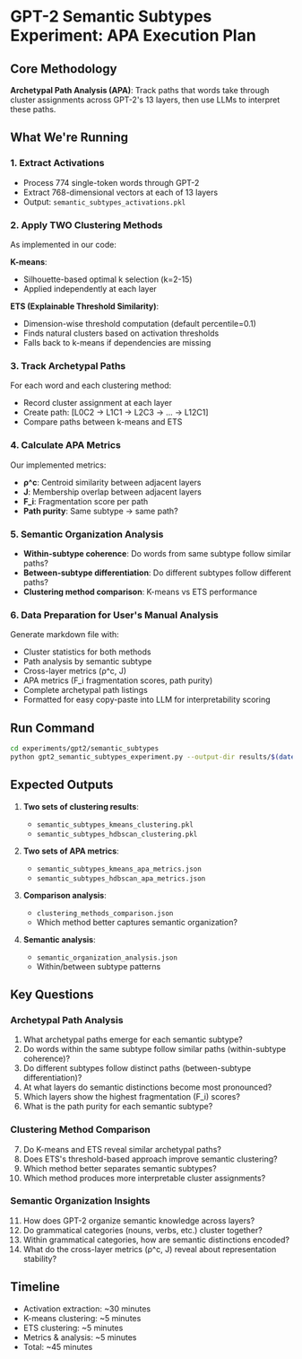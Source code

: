 # GPT-2 Semantic Subtypes Experiment: APA Execution Plan

## Core Methodology
**Archetypal Path Analysis (APA)**: Track paths that words take through cluster assignments across GPT-2's 13 layers, then use LLMs to interpret these paths.

## What We're Running

### 1. Extract Activations
- Process 774 single-token words through GPT-2
- Extract 768-dimensional vectors at each of 13 layers
- Output: `semantic_subtypes_activations.pkl`

### 2. Apply TWO Clustering Methods
As implemented in our code:

**K-means**:
- Silhouette-based optimal k selection (k=2-15)
- Applied independently at each layer

**ETS (Explainable Threshold Similarity)**:
- Dimension-wise threshold computation (default percentile=0.1)
- Finds natural clusters based on activation thresholds
- Falls back to k-means if dependencies are missing

### 3. Track Archetypal Paths
For each word and each clustering method:
- Record cluster assignment at each layer
- Create path: [L0C2 → L1C1 → L2C3 → ... → L12C1]
- Compare paths between k-means and ETS

### 4. Calculate APA Metrics
Our implemented metrics:
- **ρ^c**: Centroid similarity between adjacent layers
- **J**: Membership overlap between adjacent layers
- **F_i**: Fragmentation score per path
- **Path purity**: Same subtype → same path?

### 5. Semantic Organization Analysis
- **Within-subtype coherence**: Do words from same subtype follow similar paths?
- **Between-subtype differentiation**: Do different subtypes follow different paths?
- **Clustering method comparison**: K-means vs ETS performance

### 6. Data Preparation for User's Manual Analysis
Generate markdown file with:
- Cluster statistics for both methods
- Path analysis by semantic subtype  
- Cross-layer metrics (ρ^c, J)
- APA metrics (F_i fragmentation scores, path purity)
- Complete archetypal path listings
- Formatted for easy copy-paste into LLM for interpretability scoring

## Run Command
```bash
cd experiments/gpt2/semantic_subtypes
python gpt2_semantic_subtypes_experiment.py --output-dir results/$(date +%Y%m%d_%H%M%S)
```

## Expected Outputs

1. **Two sets of clustering results**:
   - `semantic_subtypes_kmeans_clustering.pkl`
   - `semantic_subtypes_hdbscan_clustering.pkl`

2. **Two sets of APA metrics**:
   - `semantic_subtypes_kmeans_apa_metrics.json`
   - `semantic_subtypes_hdbscan_apa_metrics.json`

3. **Comparison analysis**:
   - `clustering_methods_comparison.json`
   - Which method better captures semantic organization?

4. **Semantic analysis**:
   - `semantic_organization_analysis.json`
   - Within/between subtype patterns

## Key Questions

### Archetypal Path Analysis
1. What archetypal paths emerge for each semantic subtype?
2. Do words within the same subtype follow similar paths (within-subtype coherence)?
3. Do different subtypes follow distinct paths (between-subtype differentiation)?
4. At what layers do semantic distinctions become most pronounced?
5. Which layers show the highest fragmentation (F_i) scores?
6. What is the path purity for each semantic subtype?

### Clustering Method Comparison
7. Do K-means and ETS reveal similar archetypal paths?
8. Does ETS's threshold-based approach improve semantic clustering?
9. Which method better separates semantic subtypes?
10. Which method produces more interpretable cluster assignments?

### Semantic Organization Insights
11. How does GPT-2 organize semantic knowledge across layers?
12. Do grammatical categories (nouns, verbs, etc.) cluster together?
13. Within grammatical categories, how are semantic distinctions encoded?
14. What do the cross-layer metrics (ρ^c, J) reveal about representation stability?

## Timeline
- Activation extraction: ~30 minutes
- K-means clustering: ~5 minutes
- ETS clustering: ~5 minutes
- Metrics & analysis: ~5 minutes
- Total: ~45 minutes